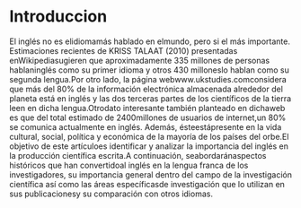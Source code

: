 # Introduccion

El  inglés no  es  elidiomamás  hablado  en  elmundo,  pero  si  el  más  importante. Estimaciones  recientes de  KRISS  TALAAT  (2010)  presentadas  enWikipediasugieren que aproximadamente 335 millones de personas hablaninglés como su primer  idioma  y  otros 430  milloneslo  hablan  como  su  segunda  lengua.Por  otro lado, la  página  webwww.ukstudies.comconsidera  que  más  del  80%  de  la información electrónica almacenada alrededor del planeta está en inglés y las dos terceras  partes  de  los  científicos  de  la  tierra  leen  en  dicha  lengua.Otrodato interesante  también planteado  en  dichaweb es  que    del  total  estimado  de 2400millones  de  usuarios  de internet,un  80%  se  comunica  actualmente  en  inglés. Además,  ésteestápresente en  la  vida  cultural,  social,  política  y  económica  de  la mayoría de los países del orbe.El objetivo de este artículoes  identificar y analizar la importancia del inglés en la producción científica escrita.A continuación, seabordaránaspectos históricos que han convertidoal inglés en la lengua franca de los investigadores, su importancia general dentro  del  campo  de  la  investigación  científica  así  como las  áreas específicasde investigación que lo utilizan en sus publicacionesy su comparación con otros idiomas.
